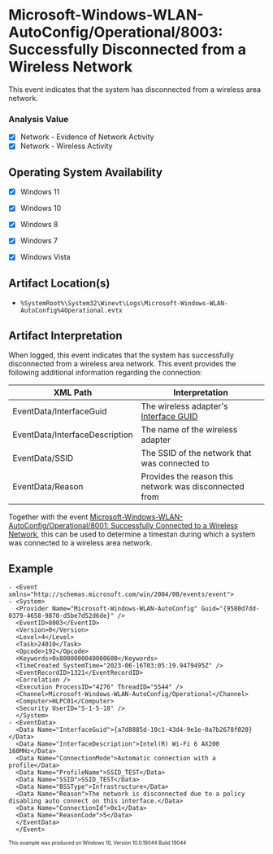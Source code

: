 # Microsoft-Windows-WLAN-AutoConfig/Operational/8003: Successfully Disconnected from a Wireless Network
This event indicates that the system has disconnected from a wireless area network.

### Analysis Value
 - [x] Network - Evidence of Network Activity
 - [x] Network - Wireless Activity

## Operating System Availability
 - [x] Windows 11
 - [x] Windows 10
 - [x] Windows 8
 - [x] Windows 7
 - [x] Windows Vista


## Artifact Location(s)
- `%SystemRoot%\System32\Winevt\Logs\Microsoft-Windows-WLAN-AutoConfig%4Operational.evtx`

## Artifact Interpretation
When logged, this event indicates that the system has successfully disconnected from a wireless area network. This event provides the following additional information regarding the connection:

| XML Path                              | Interpretation  |
| ------------------------------------- | --------------- |
| EventData/InterfaceGuid               | The wireless adapter's [Interface GUID](/enumeration/network-cards.md) |
| EventData/InterfaceDescription        | The name of the wireless adapter |
| EventData/SSID                        | The SSID of the network that was connected to |
| EventData/Reason              | Provides the reason this network was disconnected from |

Together with the event [Microsoft-Windows-WLAN-AutoConfig/Operational/8001: Successfully Connected to a Wireless Network](network/evtx-8001-wlan-connect), this can be used to determine a timestan during which a system was connected to a wireless area network.

## Example
```
- <Event xmlns="http://schemas.microsoft.com/win/2004/08/events/event">
- <System>
  <Provider Name="Microsoft-Windows-WLAN-AutoConfig" Guid="{9580d7dd-0379-4658-9870-d5be7d52d6de}" /> 
  <EventID>8003</EventID> 
  <Version>0</Version> 
  <Level>4</Level> 
  <Task>24010</Task> 
  <Opcode>192</Opcode> 
  <Keywords>0x8000000040000600</Keywords> 
  <TimeCreated SystemTime="2023-06-16T03:05:19.9479495Z" /> 
  <EventRecordID>1321</EventRecordID> 
  <Correlation /> 
  <Execution ProcessID="4276" ThreadID="5544" /> 
  <Channel>Microsoft-Windows-WLAN-AutoConfig/Operational</Channel> 
  <Computer>HLPC01</Computer> 
  <Security UserID="S-1-5-18" /> 
  </System>
- <EventData>
  <Data Name="InterfaceGuid">{a7d8885d-10c1-43d4-9e1e-0a7b2678f020}</Data> 
  <Data Name="InterfaceDescription">Intel(R) Wi-Fi 6 AX200 160MHz</Data> 
  <Data Name="ConnectionMode">Automatic connection with a profile</Data> 
  <Data Name="ProfileName">SSID_TEST</Data> 
  <Data Name="SSID">SSID_TEST</Data> 
  <Data Name="BSSType">Infrastructure</Data> 
  <Data Name="Reason">The network is disconnected due to a policy disabling auto connect on this interface.</Data> 
  <Data Name="ConnectionId">0x1</Data> 
  <Data Name="ReasonCode">5</Data> 
  </EventData>
  </Event>
```

<sup><sub>This example was produced on Windows 10, Version 10.0.19044 Build 19044</sub></sup>